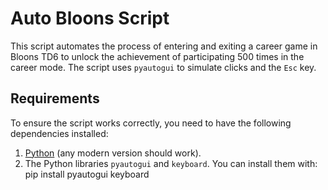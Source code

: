 # Auto Bloons Script

This script automates the process of entering and exiting a career game in Bloons TD6 to unlock the achievement of participating 500 times in the career mode. The script uses `pyautogui` to simulate clicks and the `Esc` key.

## Requirements

To ensure the script works correctly, you need to have the following dependencies installed:

1. [Python](https://www.python.org/downloads/) (any modern version should work).
2. The Python libraries `pyautogui` and `keyboard`. You can install them with:
   pip install pyautogui keyboard
